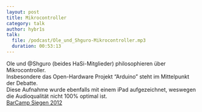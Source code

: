 ```yaml
---
layout: post
title: Mikrocontroller
category: talk
author: hybr1s
talk:
  file: /podcast/Ole_und_Shguro-Mikrocontroller.mp3
  duration: 00:53:13
---
```

Ole und @Shguro (beides HaSi-Mitglieder) philosophieren über Mikrocontroller.  
Insbesondere das Open-Hardware Projekt “Arduino” steht im Mittelpunkt der Debatte.  
Diese Aufnahme wurde ebenfalls mit einem iPad aufgezeichnet, weswegen die Audioqualität nicht 100% optimal ist.  
[BarCamp Siegen 2012](http://barcamp-siegen.de/)
